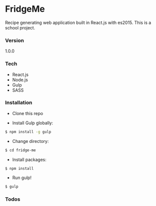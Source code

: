 # FridgeMe
Recipe generating web application built in React.js with es2015. This is a school project. 

### Version
1.0.0

### Tech
- React.js
- Node.js
- Gulp
- SASS

### Installation

- Clone this repo

- Install Gulp globally:
```sh
$ npm install -g gulp
```
- Change directory:
```sh
$ cd fridge-me
```
- Install packages:
```sh
$ npm install 
```
- Run gulp!
```sh
$ gulp 
```


### Todos




